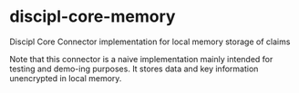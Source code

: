 # discipl-core-memory

Discipl Core Connector implementation for local memory storage of claims

Note that this connector is a naive implementation mainly intended for testing and demo-ing purposes.
It stores data and key information unencrypted in local memory.
